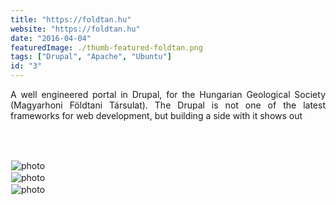 ```yaml
---
title: "https://foldtan.hu"
website: "https://foldtan.hu"
date: "2016-04-04"
featuredImage: ./thumb-featured-foldtan.png
tags: ["Drupal", "Apache", "Ubuntu"]
id: "3"
---
```

<style>
c{
  color: var(--accent-color);
  display: inline-block;
  font-weight: 700;
}
centered{
  text-align:center;
}
justify{
  text-align:justify;
}
    Img{
      border: solid 1px #fff;
    }
    Img:hover{
      border: solid 2px var(--accent-color);
    }
    
 </style>

<justify>

A well engineered portal in Drupal, for the Hungarian Geological Society (Magyarhoni Földtani Társulat). The Drupal is not one of the latest frameworks for web development, but building a side with it shows out 


</justify>
<br />
<br />

![photo](thumb-foldtan-1.png)  
![photo](thumb-foldtan-2.png)  
![photo](thumb-foldtan-3.png)  
